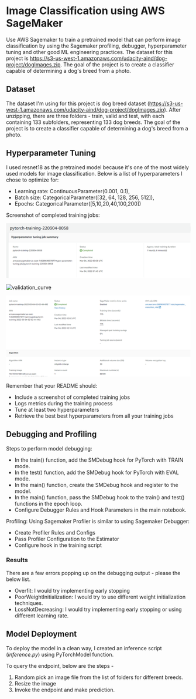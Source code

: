 # Image Classification using AWS SageMaker

Use AWS Sagemaker to train a pretrained model that can perform image classification by using the Sagemaker profiling, debugger, hyperparameter tuning and other good ML engineering practices. The dataset for this project is https://s3-us-west-1.amazonaws.com/udacity-aind/dog-project/dogImages.zip. The goal of the project is to create a classifier capable of determining a dog's breed from a photo.


## Dataset
The dataset I'm using for this project is dog breed dataset (https://s3-us-west-1.amazonaws.com/udacity-aind/dog-project/dogImages.zip). After unzipping, there are three folders - train, valid and test, with each containing 133 subfolders, representing 133 dog breeds. The goal of the project is to create a classifier capable of determining a dog's breed from a photo.

## Hyperparameter Tuning
I used resnet18 as the pretrained model because it's one of the most widely used models for image classification. Below is a list of hyperparameters I chose to optimize for:

- Learning rate: ContinuousParameter(0.001, 0.1),
- Batch size: CategoricalParameter([32, 64, 128, 256, 512]),
- Epochs: CategoricalParameter([5,10,20,40,100,200])


Screenshot of completed training jobs:

![hyperparameter tuning](./screenshots/hpo_job.png)

![validation_curve](./screenshot/validation_curve.png)

![training job](./screenshots/training_job.png)


Remember that your README should:
- Include a screenshot of completed training jobs
- Logs metrics during the training process
- Tune at least two hyperparameters
- Retrieve the best best hyperparameters from all your training jobs

## Debugging and Profiling

Steps to perform model debugging:

- In the train() function, add the SMDebug hook for PyTorch with TRAIN mode.
- In the test() function, add the SMDebug hook for PyTorch with EVAL mode.
- In the main() function, create the SMDebug hook and register to the model.
- In the main() function, pass the SMDebug hook to the train() and test() functions in the epoch loop.
- Configure Debugger Rules and Hook Parameters in the main notebook.

Profiling: Using Sagemaker Profiler is similar to using Sagemaker Debugger:
- Create Profiler Rules and Configs
- Pass Profiler Configuration to the Estimator
- Configure hook in the training script

### Results

There are a few errors popping up on the debugging output - please the below list.

- Overfit: I would try implementing early stopping
- PoorWeightInitialization: I would try to use different weight initialization techniques.
- LossNotDecreasing: I would try implementing early stopping or using different learning rate.


## Model Deployment

To deploy the model in a clean way, I created an inference script (*inference.py*) using PyTorchModel function. 

To query the endpoint, below are the steps -

1. Random pick an image file from the list of folders for different breeds.
2. Resize the image
3. Invoke the endpoint and make prediction. 

